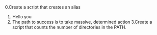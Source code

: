 0.Create a script that creates an alias
1. Hello you
2. The path to success is to take massive, determined action
3.Create a script that counts the number of directories in the PATH.
